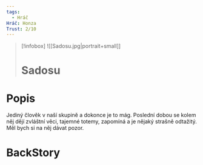 ```yaml
---
tags:
  - Hráč
Hráč: Honza
Trust: 2/10
---
```

> [!infobox] 
> ![[Sadosu.jpg|portrait+small]]
> # Sadosu

# Popis
Jediný člověk v naší skupině a dokonce je to mág. Poslední dobou se kolem něj dějí zvláštní věci, tajemné totemy, zapomíná a je nějaký strašně odtažitý. Měl bych si na něj dávat pozor.

# BackStory

